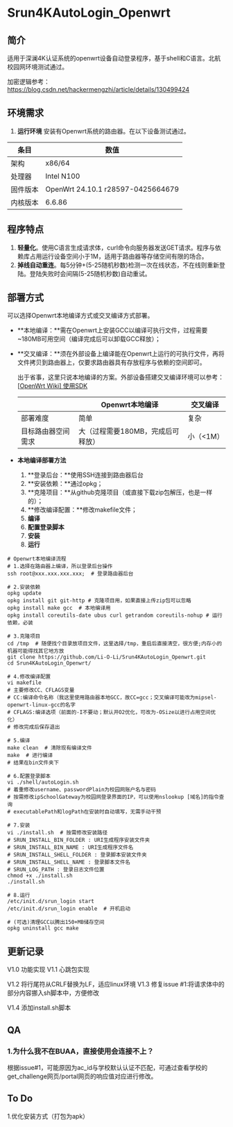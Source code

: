 # Srun4KAutoLogin_Openwrt

## 简介

适用于深澜4K认证系统的openwrt设备自动登录程序，基于shell和C语言。北航校园网环境测试通过。

加密逻辑参考：<https://blog.csdn.net/hackermengzhi/article/details/130499424>

## 环境需求

1. **运行环境**
    安装有Openwrt系统的路由器。在以下设备测试通过。

条目 | 数值
-----|-----
 架构 | x86/64                            
 处理器 | Intel N100 
 固件版本 | OpenWrt 24.10.1 r28597-0425664679 
 内核版本 | 6.6.86 

## 程序特点

1. **轻量化**。使用C语言生成请求体，curl命令向服务器发送GET请求。程序与依赖库占用运行设备空间小于1M，适用于路由器等存储空间有限的场合。
2. **掉线自动重连**。每5分钟+(5-25随机秒数)检测一次在线状态，不在线则重新登陆。登陆失败时会间隔(5-25随机秒数)自动重试。

## 部署方式

可以选择Openwrt本地编译方式或交叉编译方式部署。

- **本地编译：**需在Openwrt上安装GCC以编译可执行文件，过程需要~180MB可用空间（编译完成后可以卸载GCC释放）；

- **交叉编译：**须在外部设备上编译能在Openwrt上运行的可执行文件，再将文件拷贝到路由器上，仅要求路由器具有存放程序与依赖的空间即可。

  出于省事，这里只说本地编译的方案。外部设备搭建交叉编译环境可以参考：[[OpenWrt Wiki\] 使用SDK](https://openwrt.org/zh/docs/guide-developer/using_the_sdk)

  |                    | Openwrt本地编译                   | 交叉编译  |
  | ------------------ | --------------------------------- | --------- |
  | 部署难度           | 简单                              | 复杂      |
  | 目标路由器空间需求 | 大（过程需要180MB，完成后可释放） | 小（<1M） |

- **本地编译部署方法**

  1. **登录后台：**使用SSH连接到路由器后台
  2. **安装依赖：**通过opkg；
  3. **克隆项目：**从github克隆项目（或直接下载zip包解压，也是一样的）；
  4. **修改编译配置：**修改makefile文件；
  5. **编译**
  6. **配置登录脚本**
  7. **安装**
  8. **运行**
```shell
# Openwrt本地编译流程
# 1.选择在路由器上编译，所以登录后台操作
ssh root@xxx.xxx.xxx.xxx;  # 登录路由器后台

# 2.安装依赖
opkg update
opkg install git git-http # 克隆项目用，如果直接上传zip包可以忽略
opkg install make gcc  # 本地编译用
opkg install coreutils-date ubus curl getrandom coreutils-nohup # 运行依赖，必装

# 3.克隆项目
cd /tmp  # 随便找个目录放项目文件，这里选择/tmp，重启后直接清空，很方便;内存小的机器可能得找其它地方放
git clone https://github.com/Li-O-Li/Srun4KAutoLogin_Openwrt.git
cd Srun4KAutoLogin_Openwrt/

# 4.修改编译配置
vi makefile
# 主要修改CC、CFLAGS变量
# CC:编译命令名称（我这里使用路由器本地GCC，故CC=gcc；交叉编译可能改为mipsel-openwrt-linux-gcc的名字
# CFLAGS:编译选项（前面的-I不要动；默认开O2优化，可改为-OSize以进行占用空间优化）
# 修改完成后保存退出

# 5.编译
make clean  # 清除现有编译文件
make  # 进行编译
# 结果在bin文件夹下

# 6.配置登录脚本
vi ./shell/autoLogin.sh
# 着重修改username、passwordPlain为校园网账户名与密码
# 按需修改ipSchoolGateway为校园网登录界面的IP，可以使用nslookup [域名]的指令查询
# executablePath和logPath在安装时自动填写，无需手动干预

# 7.安装
vi ./install.sh  # 按需修改安装路径
# SRUN_INSTALL_BIN_FOLDER : URI生成程序安装文件夹
# SRUN_INSTALL_BIN_NAME : URI生成程序文件名
# SRUN_INSTALL_SHELL_FOLDER : 登录脚本安装文件夹
# SRUN_INSTALL_SHELL_NAME : 登录脚本文件名
# SRUN_LOG_PATH : 登录日志文件位置
chmod +x ./install.sh
./install.sh

# 8.运行
/etc/init.d/srun_login start
/etc/init.d/srun_login enable  # 开机启动

# (可选)清理GCC以腾出150+MB储存空间
opkg uninstall gcc make
```


## 更新记录

V1.0 功能实现
V1.1 心跳包实现

V1.2 将行尾符从CRLF替换为LF，适应linux环境
V1.3 修复issue #1:将请求体中的部分内容挪入sh脚本中，方便修改

V1.4 添加install.sh脚本

## QA

### 1.为什么我不在BUAA，直接使用会连接不上？

根据issue#1，可能原因为ac_id与学校默认认证不匹配，可通过查看学校的get_challenge网页/portal网页的响应值对应进行修改。

## To Do

1.优化安装方式（打包为apk）
